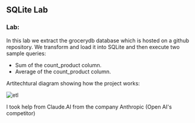 ## SQLite Lab

### Lab:

In this lab we extract the grocerydb database which is hosted on a github repository. We transform and load it into SQLite and then execute two sample queries: 
* Sum of the count_product column.
* Average of the count_product column.

Artitechtural diagram showing how the project works:

![etl](https://github.com/nogibjj/sqlite-lab-fj49/assets/101464414/2809102f-e363-4d23-8311-b7ec04f43804)

I took help from Claude.AI from the company Anthropic (Open AI's competitor)


